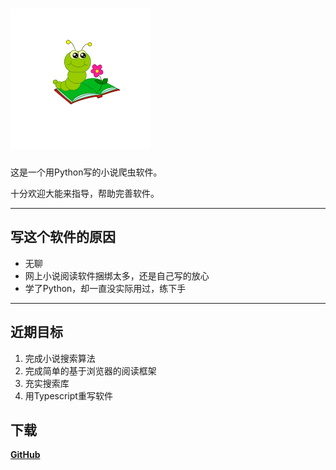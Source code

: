 ![扒虫](/icon.png)
===
这是一个用Python写的小说爬虫软件。

十分欢迎大能来指导，帮助完善软件。

---
## 写这个软件的原因
*   无聊
*   网上小说阅读软件捆绑太多，还是自己写的放心
*   学了Python，却一直没实际用过，练下手

---
## 近期目标
1.  完成小说搜索算法
2.  完成简单的基于浏览器的阅读框架
3.  充实搜索库
4.  用Typescript重写软件

## 下载
[__GitHub__](https://github.com/ling7334/Novel-crawler)
